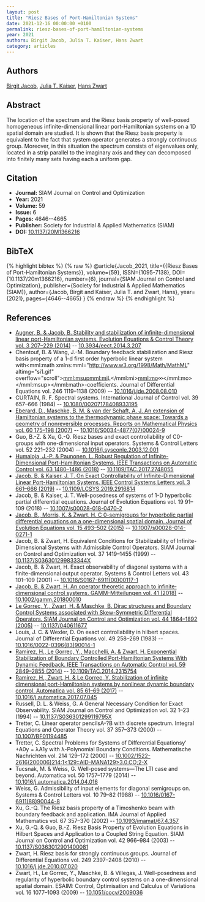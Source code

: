 ```yaml
---
layout: post
title: "Riesz Bases of Port-Hamiltonian Systems"
date: 2021-12-16 00:00:00 +0100
permalink: riesz-bases-of-port-hamiltonian-systems
year: 2021
authors: Birgit Jacob, Julia T. Kaiser, Hans Zwart
category: articles
---
```

 
## Authors
[Birgit Jacob](authors/birgit_jacob), [Julia T. Kaiser](authors/julia_t_kaiser), [Hans Zwart](authors/hans_zwart)
 
## Abstract
The location of the spectrum and the Riesz basis property of well-posed homogeneous infinite-dimensional linear port-Hamiltonian systems on a 1D spatial domain are studied. It is shown that the Riesz basis property is equivalent to the fact that system operator generates a strongly continuous group. Moreover, in this situation the spectrum consists of eigenvalues only, located in a strip parallel to the imaginary axis and they can decomposed into finitely many sets having each a uniform gap.
 
## Citation
- **Journal:** SIAM Journal on Control and Optimization
- **Year:** 2021
- **Volume:** 59
- **Issue:** 6
- **Pages:** 4646--4665
- **Publisher:** Society for Industrial & Applied Mathematics (SIAM)
- **DOI:** [10.1137/20M1366216](https://doi.org/10.1137/20M1366216)
 
## BibTeX
{% highlight bibtex %}
{% raw %}
@article{Jacob_2021,
  title={{Riesz Bases of Port-Hamiltonian Systems}},
  volume={59},
  ISSN={1095-7138},
  DOI={10.1137/20m1366216},
  number={6},
  journal={SIAM Journal on Control and Optimization},
  publisher={Society for Industrial & Applied Mathematics (SIAM)},
  author={Jacob, Birgit and Kaiser, Julia T. and Zwart, Hans},
  year={2021},
  pages={4646--4665}
}
{% endraw %}
{% endhighlight %}
 
## References
- [Augner, B. & Jacob, B. Stability and stabilization of infinite-dimensional linear port-Hamiltonian systems. Evolution Equations &amp; Control Theory vol. 3 207–229 (2014)](stability-and-stabilization-of-infinite-dimensional-linear-port-hamiltonian-systems) -- [10.3934/eect.2014.3.207](https://doi.org/10.3934/eect.2014.3.207)
- Chentouf, B. & Wang, J.-M. Boundary feedback stabilization and Riesz basis property of a 1-d first order hyperbolic linear system with<mml:math xmlns:mml="http://www.w3.org/1998/Math/MathML" altimg="si1.gif" overflow="scroll"><mml:msup><mml:mi>L</mml:mi><mml:mo>∞</mml:mo></mml:msup></mml:math>-coefficients. Journal of Differential Equations vol. 246 1119–1138 (2009) -- [10.1016/j.jde.2008.08.010](https://doi.org/10.1016/j.jde.2008.08.010)
- CURTAIN, R. F. Spectral systems. International Journal of Control vol. 39 657–666 (1984) -- [10.1080/00207178408933195](https://doi.org/10.1080/00207178408933195)
- [Eberard, D., Maschke, B. M. & van der Schaft, A. J. An extension of Hamiltonian systems to the thermodynamic phase space: Towards a geometry of nonreversible processes. Reports on Mathematical Physics vol. 60 175–198 (2007)](an-extension-of-hamiltonian-systems-to-the-thermodynamic-phase-space-towards-a-geometry-of-nonreversible-processes) -- [10.1016/S0034-4877(07)00024-9](https://doi.org/10.1016/S0034-4877(07)00024-9)
- Guo, B.-Z. & Xu, G.-Q. Riesz bases and exact controllability of C0-groups with one-dimensional input operators. Systems &amp; Control Letters vol. 52 221–232 (2004) -- [10.1016/j.sysconle.2003.12.001](https://doi.org/10.1016/j.sysconle.2003.12.001)
- [Humaloja, J.-P. & Paunonen, L. Robust Regulation of Infinite-Dimensional Port-Hamiltonian Systems. IEEE Transactions on Automatic Control vol. 63 1480–1486 (2018)](robust-regulation-of-infinite-dimensional-port-hamiltonian-systems) -- [10.1109/TAC.2017.2748055](https://doi.org/10.1109/TAC.2017.2748055)
- [Jacob, B. & Kaiser, J. T. On Exact Controllability of Infinite-Dimensional Linear Port-Hamiltonian Systems. IEEE Control Systems Letters vol. 3 661–666 (2019)](on-exact-controllability-of-infinite-dimensional-linear-port-hamiltonian-systems) -- [10.1109/LCSYS.2019.2916814](https://doi.org/10.1109/LCSYS.2019.2916814)
- Jacob, B. & Kaiser, J. T. Well-posedness of systems of 1-D hyperbolic partial differential equations. Journal of Evolution Equations vol. 19 91–109 (2018) -- [10.1007/s00028-018-0470-2](https://doi.org/10.1007/s00028-018-0470-2)
- [Jacob, B., Morris, K. & Zwart, H. C 0-semigroups for hyperbolic partial differential equations on a one-dimensional spatial domain. Journal of Evolution Equations vol. 15 493–502 (2015)](c-0-semigroups-for-hyperbolic-partial-differential-equations-on-a-one-dimensional-spatial-domain) -- [10.1007/s00028-014-0271-1](https://doi.org/10.1007/s00028-014-0271-1)
- Jacob, B. & Zwart, H. Equivalent Conditions for Stabilizability of Infinite-Dimensional Systems with Admissible Control Operators. SIAM Journal on Control and Optimization vol. 37 1419–1455 (1999) -- [10.1137/S036301299833344X](https://doi.org/10.1137/S036301299833344X)
- Jacob, B. & Zwart, H. Exact observability of diagonal systems with a finite-dimensional output operator. Systems &amp; Control Letters vol. 43 101–109 (2001) -- [10.1016/S0167-6911(00)00117-1](https://doi.org/10.1016/S0167-6911(00)00117-1)
- [Jacob, B. & Zwart, H. An operator theoretic approach to infinite‐dimensional control systems. GAMM-Mitteilungen vol. 41 (2018)](an-operator-theoretic-approach-to-infinite-dimensional-control-systems) -- [10.1002/gamm.201800010](https://doi.org/10.1002/gamm.201800010)
- [Le Gorrec, Y., Zwart, H. & Maschke, B. Dirac structures and Boundary Control Systems associated with Skew-Symmetric Differential Operators. SIAM Journal on Control and Optimization vol. 44 1864–1892 (2005)](dirac-structures-and-boundary-control-systems-associated-with-skew-symmetric-differential-operators) -- [10.1137/040611677](https://doi.org/10.1137/040611677)
- Louis, J. C. & Wexler, D. On exact controllability in hilbert spaces. Journal of Differential Equations vol. 49 258–269 (1983) -- [10.1016/0022-0396(83)90014-1](https://doi.org/10.1016/0022-0396(83)90014-1)
- [Ramirez, H., Le Gorrec, Y., Macchelli, A. & Zwart, H. Exponential Stabilization of Boundary Controlled Port-Hamiltonian Systems With Dynamic Feedback. IEEE Transactions on Automatic Control vol. 59 2849–2855 (2014)](exponential-stabilization-of-boundary-controlled-port-hamiltonian-systems-with-dynamic-feedback) -- [10.1109/TAC.2014.2315754](https://doi.org/10.1109/TAC.2014.2315754)
- [Ramirez, H., Zwart, H. & Le Gorrec, Y. Stabilization of infinite dimensional port-Hamiltonian systems by nonlinear dynamic boundary control. Automatica vol. 85 61–69 (2017)](stabilization-of-infinite-dimensional-port-hamiltonian-systems-by-nonlinear-dynamic-boundary-control) -- [10.1016/j.automatica.2017.07.045](https://doi.org/10.1016/j.automatica.2017.07.045)
- Russell, D. L. & Weiss, G. A General Necessary Condition for Exact Observability. SIAM Journal on Control and Optimization vol. 32 1–23 (1994) -- [10.1137/S036301299119795X](https://doi.org/10.1137/S036301299119795X)
- Tretter, C. Linear operator pencilsA-?B with discrete spectrum. Integral Equations and Operator Theory vol. 37 357–373 (2000) -- [10.1007/BF01194485](https://doi.org/10.1007/BF01194485)
- Tretter, C. Spectral Problems for Systems of Differential Equationsy′ +A0y = λA1y with λ-Polynomial Boundary Conditions. Mathematische Nachrichten vol. 214 129–172 (2000) -- [10.1002/1522-2616(200006)214:1<129::AID-MANA129>3.0.CO;2-X](https://doi.org/10.1002/1522-2616(200006)214:1<129::AID-MANA129>3.0.CO;2-X)
- Tucsnak, M. & Weiss, G. Well-posed systems—The LTI case and beyond. Automatica vol. 50 1757–1779 (2014) -- [10.1016/j.automatica.2014.04.016](https://doi.org/10.1016/j.automatica.2014.04.016)
- Weiss, G. Admissibility of input elements for diagonal semigroups on. Systems &amp; Control Letters vol. 10 79–82 (1988) -- [10.1016/0167-6911(88)90044-8](https://doi.org/10.1016/0167-6911(88)90044-8)
- Xu, G.-Q. The Riesz basis property of a Timoshenko beam with boundary feedback and application. IMA Journal of Applied Mathematics vol. 67 357–370 (2002) -- [10.1093/imamat/67.4.357](https://doi.org/10.1093/imamat/67.4.357)
- Xu, G.-Q. & Guo, B.-Z. Riesz Basis Property of Evolution Equations in Hilbert Spaces and Application to a Coupled String Equation. SIAM Journal on Control and Optimization vol. 42 966–984 (2003) -- [10.1137/S0363012901400081](https://doi.org/10.1137/S0363012901400081)
- Zwart, H. Riesz basis for strongly continuous groups. Journal of Differential Equations vol. 249 2397–2408 (2010) -- [10.1016/j.jde.2010.07.020](https://doi.org/10.1016/j.jde.2010.07.020)
- Zwart, H., Le Gorrec, Y., Maschke, B. & Villegas, J. Well-posedness and regularity of hyperbolic boundary control systems on a one-dimensional spatial domain. ESAIM: Control, Optimisation and Calculus of Variations vol. 16 1077–1093 (2009) -- [10.1051/cocv/2009036](https://doi.org/10.1051/cocv/2009036)

